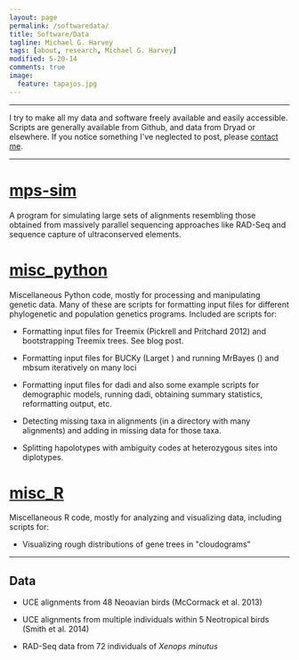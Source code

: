```yaml
---
layout: page
permalink: /softwaredata/
title: Software/Data
tagline: Michael G. Harvey
tags: [about, research, Michael G. Harvey]
modified: 5-20-14
comments: true
image:
  feature: tapajos.jpg
---
```


***

I try to make all my data and software freely available and easily accessible. Scripts are generally available from Github, and data from Dryad or elsewhere. If you notice something I've neglected to post, please <a href="mailto:mharve9@lsu.edu" target="_blank">contact me</a>.

***

# <a href="https://github.com/mgharvey/mps-sim" target="_blank">mps-sim</a>

A program for simulating large sets of alignments resembling those obtained from massively parallel sequencing approaches like RAD-Seq and sequence capture of ultraconserved elements.

# <a href="https://github.com/mgharvey/misc_python" target="_blank">misc_python</a>

Miscellaneous Python code, mostly for processing and manipulating genetic data. Many of these are scripts for formatting input files for different phylogenetic and population genetics programs. Included are scripts for:

* Formatting input files for Treemix (Pickrell and Pritchard 2012) and bootstrapping Treemix trees. See blog post.

* Formatting input files for BUCKy (Larget ) and running MrBayes () and mbsum iteratively on many loci

* Formatting input files for dadi and also some example scripts for demographic models, running dadi, obtaining summary statistics, reformatting output, etc.

* Detecting missing taxa in alignments (in a directory with many alignments) and adding in missing data for those taxa.

* Splitting hapolotypes with ambiguity codes at heterozygous sites into diplotypes.

# <a href="https://github.com/mgharvey/misc_R" target="_blank">misc_R</a>

Miscellaneous R code, mostly for analyzing and visualizing data, including scripts for:

* Visualizing rough distributions of gene trees in "cloudograms"

***

## Data

* UCE alignments from 48 Neoavian birds (McCormack et al. 2013)

* UCE alignments from multiple individuals within 5 Neotropical birds (Smith et al. 2014)

* RAD-Seq data from 72 individuals of *Xenops minutus*